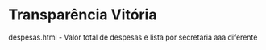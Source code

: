 # Transparência Vitória
despesas.html - Valor total de despesas e lista por secretaria
aaa diferente